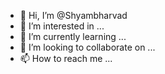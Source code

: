 - 👋 Hi, I’m @Shyambharvad
- 👀 I’m interested in ...
- 🌱 I’m currently learning ...
- 💞️ I’m looking to collaborate on ...
- 📫 How to reach me ...

<!---
Shyambharvad/Shyambharvad is a ✨ special ✨ repository because its `README.md` (this file) appears on your GitHub profile.
You can click the Preview link to take a look at your changes.
--->
